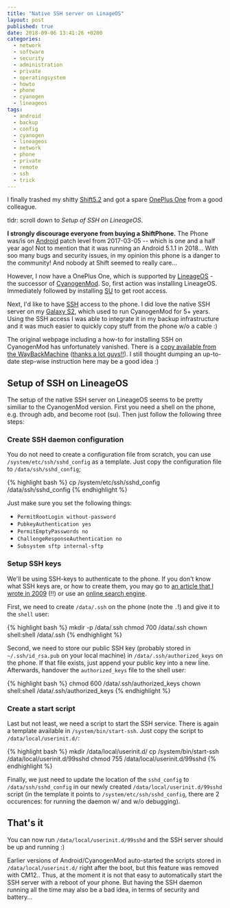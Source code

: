 ```yaml
---
title: "Native SSH server on LinageOS"
layout: post
published: true
date: 2018-09-06 13:41:26 +0200
categories:
  - network
  - software
  - security
  - administration
  - private
  - operatingsystem
  - howto
  - phone
  - cyanogen
  - lineageos
tags:
  - android
  - backup
  - config
  - cyanogen
  - lineageos
  - network
  - phone
  - private
  - remote
  - ssh
  - trick
---
```


I finally trashed my shitty [Shift5.2](https://www.shiftphones.com/) and got a spare [OnePlus One](https://www.oneplus.com/de/one) from a good colleague.

tldr: scroll down to *Setup of SSH on LineageOS*.

**I strongly discourage everyone from buying a ShiftPhone.**
The Phone was/is on [Android](https://www.android.com/) patch level from 2017-03-05 -- which is one and a half year ago!
Not to mention that it was running an Android 5.1.1 in 2018...
With soo many bugs and security issues, in my opinion this phone is a danger to the community!
And nobody at Shift seemed to really care...

However, I now have a OnePlus One, which is supported by [LineageOS](https://lineageos.org/) - the successor of [CyanogenMod](https://en.wikipedia.org/wiki/CyanogenMod).
So, first action was installing LineageOS.
Immediately followed by installing [SU](https://download.lineageos.org/extras) to get root access.

Next, I'd like to have [SSH](https://en.wikipedia.org/wiki/Secure_Shell) access to the phone.
I did love the native SSH server on my [Galaxy S2](https://en.wikipedia.org/wiki/Samsung_Galaxy_S_II), which used to run CyanogenMod for 5+ years.
Using the SSH access I was able to integrate it in my backup infrastructure and it was much easier to quickly copy stuff from the phone w/o a cable :)

The original webpage including a how-to for installing SSH on CyanogenMod has unfortunately vanished.
There is a [copy available from the WayBackMachine](https://web.archive.org/web/20160909004028/https://wiki.cyanogenmod.org/w/Doc:_sshd) ([thanks a lot guys!!](https://archive.org/donate/)).
I still thought dumping an up-to-date step-wise instruction here may be a good idea :)


## Setup of SSH on LineageOS

The setup of the native SSH server on LineageOS seems to be pretty similiar to the CyanogenMod version.
First you need a shell on the phone, e.g. through adb, and become root (su).
Then just follow the following three steps:

### Create SSH daemon configuration

You do not need to create a configuration file from scratch, you can use `/system/etc/ssh/sshd_config` as a template.
Just copy the configuration file to `/data/ssh/sshd_config`;

{% highlight bash %}
cp /system/etc/ssh/sshd_config /data/ssh/sshd_config
{% endhighlight %}

Just make sure you set the following things:
* `PermitRootLogin without-password`
* `PubkeyAuthentication yes`
* `PermitEmptyPasswords no`
* `ChallengeResponseAuthentication no`
* `Subsystem sftp internal-sftp`

### Setup SSH keys

We'll be using SSH-keys to authenticate to the phone.
If you don't know what SSH keys are, or how to create them, you may go to [an article that I wrote in 2009](/2009/08/19/ssh-authentication-via-public-key/) (!!) or use an [online search engine](https://duckduckgo.com/?q=generate+ssh+keys).

First, we need to create `/data/.ssh` on the phone (note the `.`!) and give it to the `shell` user:

{% highlight bash %}
mkdir -p /data/.ssh
chmod 700 /data/.ssh
chown shell:shell /data/.ssh
{% endhighlight %}

Second, we need to store our public SSH key (probably stored in `~/.ssh/id_rsa.pub` on your local machine) in `/data/.ssh/authorized_keys` on the phone.
If that file exists, just append your public key into a new line.
Afterwards, handover the `authorized_keys` file to the shell user:

{% highlight bash %}
chmod 600 /data/.ssh/authorized_keys
chown shell:shell /data/.ssh/authorized_keys
{% endhighlight %}


### Create a start script

Last but not least, we need a script to start the SSH service.
There is again a template available in `/system/bin/start-ssh`.
Just copy the script to `/data/local/userinit.d/`:

{% highlight bash %}
mkdir /data/local/userinit.d/
cp /system/bin/start-ssh /data/local/userinit.d/99sshd
chmod 755 /data/local/userinit.d/99sshd
{% endhighlight %}

Finally, we just need to update the location of the `sshd_config` to `/data/ssh/sshd_config` in our newly created `/data/local/userinit.d/99sshd` script (in the template it points to `/system/etc/ssh/sshd_config`, there are 2 occurences: for running the daemon w/ and w/o debugging).


## That's it

You can now run `/data/local/userinit.d/99sshd` and the SSH server should be up and running :)

Earlier versions of Android/CyanogenMod auto-started the scripts stored in `/data/local/userinit.d/` right after the boot, but this feature was removed with CM12..
Thus, at the moment it is not that easy to automatically start the SSH server with a reboot of your phone.
But having the SSH daemon running all the time may also be a bad idea, in terms of security and battery...

